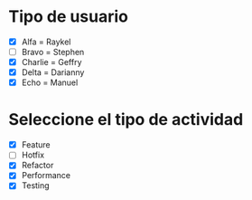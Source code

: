 # Tipo de usuario 
- [x] Alfa = Raykel 
- [ ] Bravo = Stephen  
- [x] Charlie = Geffry 
- [x] Delta = Darianny 
- [x] Echo = Manuel 
 
# Seleccione el tipo de actividad 
- [x] Feature 
- [ ] Hotfix 
- [x] Refactor 
- [x] Performance 
- [x] Testing
